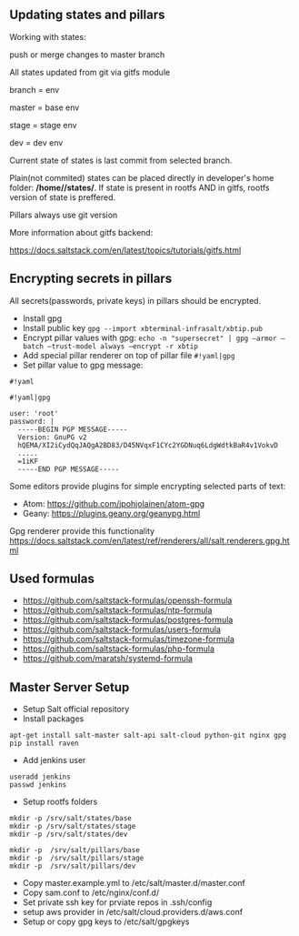 ## Updating states and pillars  ##

Working with states:

push or merge changes to master branch


All states  updated from git via gitfs module

branch = env

master = base env

stage = stage env

dev  = dev env

Current state of states is last commit from selected branch.

Plain(not commited)  states can be placed directly in developer's home folder: **/home/<username>/states/**.
If state is present in rootfs AND in gitfs, rootfs version of state is preffered.

Pillars always use git version

More information about gitfs backend:

https://docs.saltstack.com/en/latest/topics/tutorials/gitfs.html

## Encrypting secrets in pillars ##

All secrets(passwords, private keys) in pillars should be encrypted.

* Install gpg
* Install public key ```gpg --import xbterminal-infrasalt/xbtip.pub```
* Encrypt pillar values with gpg:
```echo -n "supersecret" | gpg —armor —batch —trust-model always —encrypt -r xbtip```
* Add special pillar renderer on top of pillar file ```#!yaml|gpg```
* Set pillar value to gpg message:

```
#!yaml

#!yaml|gpg

user: 'root'
password: |
  -----BEGIN PGP MESSAGE-----
  Version: GnuPG v2
  hQEMA/XI2iCydQqJAQgA2BD83/D45NVqxF1CYc2YGDNuq6LdgWdtkBaR4v1VokvD
  .....
  =1iKF
  -----END PGP MESSAGE-----
```

Some editors provide plugins for simple encrypting selected parts of text:

* Atom: https://github.com/jpohjolainen/atom-gpg
* Geany: https://plugins.geany.org/geanypg.html

Gpg renderer provide this functionality
https://docs.saltstack.com/en/latest/ref/renderers/all/salt.renderers.gpg.html


## Used formulas ##

* https://github.com/saltstack-formulas/openssh-formula
* https://github.com/saltstack-formulas/ntp-formula
* https://github.com/saltstack-formulas/postgres-formula
* https://github.com/saltstack-formulas/users-formula
* https://github.com/saltstack-formulas/timezone-formula
* https://github.com/saltstack-formulas/php-formula
* https://github.com/maratsh/systemd-formula



## Master Server Setup ##

* Setup Salt official repository
* Install packages

```
apt-get install salt-master salt-api salt-cloud python-git nginx gpg
pip install raven

```

* Add jenkins user

```
useradd jenkins
passwd jenkins
```

* Setup rootfs folders

```
mkdir -p /srv/salt/states/base
mkdir -p /srv/salt/states/stage
mkdir -p /srv/salt/states/dev

mkdir -p  /srv/salt/pillars/base
mkdir -p  /srv/salt/pillars/stage
mkdir -p  /srv/salt/pillars/dev

```

* Copy master.example.yml to /etc/salt/master.d/master.conf
* Copy sam.conf to /etc/nginx/conf.d/
* Set private ssh key for prviate repos in .ssh/config
* setup aws provider in /etc/salt/cloud.providers.d/aws.conf
* Setup or copy gpg keys to /etc/salt/gpgkeys
